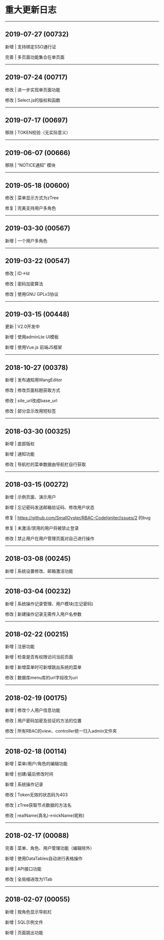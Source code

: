 # 重大更新日志

---

## 2019-07-27 (00732)

新增 | 支持绑定SSO通行证

完善 | 多页面功能集合在单页面

---

## 2019-07-24 (00717)

修改 | 进一步实现单页面功能

修改 | Select.js的版权和函数

---

## 2019-07-17 (00697)

移除 | TOKEN校验（无实际意义）

---

## 2019-06-07 (00666)

移除 | “NOTICE通知” 模块

---

## 2019-05-18 (00600)

修改 | 菜单显示方式为zTree

修复 | 完美支持用户多角色

---

## 2019-03-30 (00567)

新增 | 一个用户多角色

---

## 2019-03-22 (00547)

修改 | ID->Id

修改 | 密码加密算法

修改 | 使用GNU GPLv3协议

---

## 2019-03-15 (00448)

更新 | V2.0开发中

新增 | 使用adminLte UI模板

新增 | 使用Vue.js 前端JS框架

---

## 2018-10-27 (00378)

新增 | 发布通知用WangEditor

修改 | 修改页面标题获取方式

修改 | site_url改成base_url

修改 | 部分显示改用短标签

---

## 2018-03-30 (00325)

新增 | 底部版权

新增 | 通知功能

修改 | 导航栏的菜单数据由导航栏自行获取

---

## 2018-03-15 (00272)

新增 | 示例页面、演示用户

新增 | 忘记密码发送邮箱验证码、修改用户状态

修复 | https://github.com/SmallOyster/RBAC-CodeIgniter/issues/2 的bug

修复 | 未激活/禁用的用户将被禁止登录

修改 | 禁止用户在用户管理页面对自己进行操作

---

## 2018-03-08 (00245)

新增 | 系统设置修改、邮箱激活功能

---

## 2018-03-04 (00232)

新增 | 系统操作记录管理、用户模块(忘记密码)

修改 | 新建操作记录无需传入用户名参数

---

## 2018-02-22 (00215)

新增 | 注册功能

新增 | 检查是否有权限访问当前页面

新增 | 新增菜单时可新增跳出系统的菜单

修改 | 数据库menu库的url字段改为uri

---

## 2018-02-19 (00175)

新增 | 修改个人用户信息功能

修改 | 用户密码加密及验证的方法的位置

修改 | 所有RBAC的view、controller统一归入admin文件夹

---

## 2018-02-18 (00114)

新增 | 菜单/用户/角色的编辑功能

新增 | 创建/最后修改时间

新增 | 系统操作记录

修改 | Token无效的状态码为403

修改 | zTree获取节点数据的方法名

修改 | realName(真名)->nickName(昵称)

---

## 2018-02-17 (00088)

完善 | 菜单、角色、用户管理功能（编辑除外）

新增 | 使用DataTables自动进行表格操作

新增 | API接口功能

修改 | 全局缩进改为1Tab

---

## 2018-02-07 (00055)

新增 | 按角色显示导航栏

新增 | SQL示例文件

新增 | 页面跳出功能